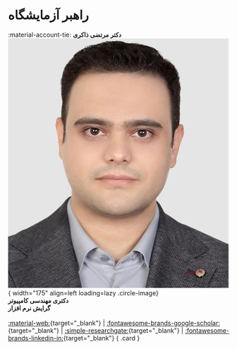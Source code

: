 #      راهبر آزمایشگاه



<div class="grid" markdown>

:material-account-tie: __دکتر مرتضی ذاکری__
![Morteza Zakeri](figs/zakeri.jpg){ width="175"  align=left loading=lazy .circle-image}
<br/>
**دکتری مهندسی کامپیوتر**
<br/>
**گرایش نرم افزار**
<br/>
<br/>
[:material-web:](https://www.m-zakeri.ir/){target="_blank"}
|
[:fontawesome-brands-google-scholar:](https://scholar.google.com/citations?user=km5DzwwAAAAJ&hl=en){target="_blank"}
|
[:simple-researchgate:](https://www.researchgate.net/profile/Morteza-Zakeri){target="_blank"}
|
[:fontawesome-brands-linkedin-in:](https://www.linkedin.com/in/mortazazakeri/){target="_blank"}
{ .card }

</div>
